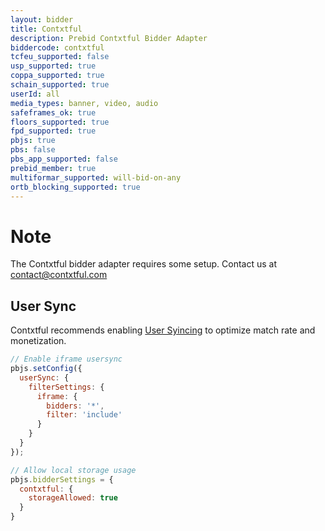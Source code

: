 ```yaml
---
layout: bidder
title: Contxtful
description: Prebid Contxtful Bidder Adapter
biddercode: contxtful
tcfeu_supported: false
usp_supported: true
coppa_supported: true
schain_supported: true
userId: all
media_types: banner, video, audio
safeframes_ok: true
floors_supported: true
fpd_supported: true 
pbjs: true
pbs: false
pbs_app_supported: false
prebid_member: true
multiformar_supported: will-bid-on-any
ortb_blocking_supported: true
---
```


# Note

The Contxtful bidder adapter requires some setup. Contact us at [contact@contxtful.com](mailto:contact@contxtful.com)

## User Sync
Contxtful recommends enabling [User Syincing](https://docs.prebid.org/dev-docs/publisher-api-reference/setConfig.html#setConfig-Configure-User-Syncing) to optimize match rate and monetization.

```javascript
// Enable iframe usersync 
pbjs.setConfig({
  userSync: {
    filterSettings: {
      iframe: {
        bidders: '*',
        filter: 'include'
      }
    }
  }
});

// Allow local storage usage
pbjs.bidderSettings = {
  contxtful: {
    storageAllowed: true
  }
}
```

